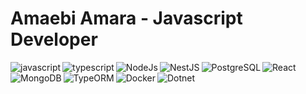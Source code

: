 # Amaebi Amara - Javascript Developer
<!-- <img align="left" width="47%" src="https://github-readme-stats.vercel.app/api?username=xrp-amaebi&show_icons=true&theme=radical" /> -->

<!-- <img align="left" width="47%" src="https://github-readme-stats.vercel.app/api/top-langs/?username=xrp-amaebi&layout=compact" /> -->
<img alt="javascript" align="left" src="https://img.shields.io/badge/javascript-%23323330.svg?style=for-the-badge&logo=javascript&logoColor=%23F7DF1E" />
<img alt="typescript" align="left" src="https://img.shields.io/badge/typescript-%23007ACC.svg?style=for-the-badge&logo=typescript&logoColor=white" />
<img alt="React" src="https://img.shields.io/badge/react-61DAFB.svg?style=for-the-badge&logo=react&logoColor=white" />
<img alt="NodeJs" align="left" src="https://img.shields.io/badge/node.js-%2343853D.svg?style=for-the-badge&logo=node-dot-js&logoColor=white" />
<img alt="NestJS" align="left" src="https://img.shields.io/badge/nestjs-E0234E.svg?style=for-the-badge&logo=nestjs&logoColor=white" />
<img alt="PostgreSQL" align="left" src="https://img.shields.io/badge/postgresql-316192.svg?style=for-the-badge&logo=postgresql&logoColor=white" />
<img alt="MongoDB" align="left"  src="https://img.shields.io/badge/mongodb-47A248.svg?style=for-the-badge&logo=mongodb&logoColor=white" />
<img alt="TypeORM" align="left" src="https://img.shields.io/badge/typeorm-FF6C37.svg?style=for-the-badge&logo=typeorm&logoColor=white" />
<img alt="Docker" align="left" src="https://img.shields.io/badge/docker-2496ED.svg?style=for-the-badge&logo=docker&logoColor=white" />
<img alt="Dotnet" align="left" src="https://img.shields.io/badge/dotnet-512BD4.svg?style=for-the-badge&logo=dotnet&logoColor=white" />
<!-- <img alt="" https://img.shields.io/badge/{technology}-{color}.svg?style=for-the-badge&logo={technology}&logoColor=white /> -->

<!-- # My Posts -->
<!-- BLOG-POST-LIST:START -->
<!-- - [How I built one of the top 20 most used Github Actions](https://www.gautamkrishnar.com/how-i-built-one-of-the-top-20-most-used-github-actions/)
- [Show your latest dev.to posts automatically on your GitHub profile readme](https://dev.to/gautamkrishnar/show-your-latest-dev-to-posts-automatically-in-your-github-profile-readme-3nk8)
- [God Mode in browsers: document.designMode = "on"](https://dev.to/gautamkrishnar/god-mode-in-browsers-document-designmode-on-2pmo)
- [Skipping the Chrome "Your connection is not private" warning](https://dev.to/gautamkrishnar/quickbits-1-skipping-the-chrome-your-connection-is-not-private-warning-4kp1)
- [Microsoft Student Partners – Geek is the new rockstar](https://dev.to/gautamkrishnar/microsoft-student-partners--geek-is-the-new-rockstar) -->
<!-- BLOG-POST-LIST:END -->

<!-- # My Videos -->
<!-- YT_VIDEO_LIST:START -->
<!-- - [TEKKEN PIRATE](https://www.youtube.com/watch?v=Y1wO2QC3-30) -->
<!-- YT_VIDEO_LIST:END -->
